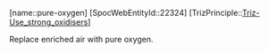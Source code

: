 ﻿---
type: TrizPrincipleSub
aliases:
- pure-oxygen
license: CC BY-SA 4.0
copyright: https://github.com/SpocWeb
IsDeleted: false
IsReadOnly: false
Confidential: public
tags: 
- Triz/Principle/Sub
---
[name::pure-oxygen]
[SpocWebEntityId::22324]
[TrizPrinciple::[Triz-Use_strong_oxidisers](tech/Triz/Principle/Triz-Use_strong_oxidisers.md)]

Replace enriched air with pure oxygen.
